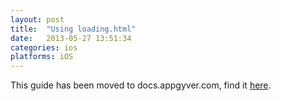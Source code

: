 ```yaml
---
layout: post
title:  "Using loading.html"
date:   2013-05-27 13:51:34
categories: ios
platforms: iOS
---
```


This guide has been moved to docs.appgyver.com, find it [here](https://academy.appgyver.com/categories/3-user-interface-and-design/contents/50-using-the-native-loading-screen).